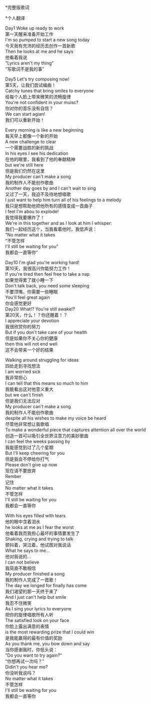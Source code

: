 \*完整版歌词  

\*个人翻译  

Day1 Woke up ready to work  
第一天醒来准备开始工作  
I'm so pumped to start a new song today  
今天我有充沛的经历去创作一首新歌  
Then he looks at me and he says  
他看着我说  
"Lyrics aren't my thing"  
“写歌词不是我的事”  

Day5 Let's try composing now!  
第5天，让我们尝试编曲！  
Catchy tunes that bring smiles to everyone  
给每个人脸上带来微笑的流畅旋律  
You're not confident in your muisc?  
你对你的音乐没有自信？  
We can start agian!  
我们可以重新开始！  

Every morning is like a new beginning  
每天早上都像一个新的开始  
A new challenge to clear  
一个需要战胜的新的挑战  
In his eyes I see his dedication  
在他的眼里，我看到了他的奉献精神  
but we're still here  
但是我们仍然在这里  
My producer can't make a song  
我的制作人不能创作歌曲  
Another day goes by and I can't wait to sing  
又过了一天，我迫不及待地想唱歌  
I just want to help him turn all of his feelings to a melody  
我只是想帮助他把他所有的感情变成一首曲子  
I feel I'm abou to explode!  
我觉得我要爆炸了！  
We're in this together and as I look at him I whisper:  
我们一起经历这个，当我看着他时，我低声说：  
"No matter what it takes  
“不管怎样  
I'll still be waiting for you"  
我都会一直等你”  

Day10 I'm glad you're working hard!  
第10天，我很高兴你能努力工作！  
If you're tired then feel free to take a nap  
如果觉得累了就小睡一下  
Don't talk back, you need some sleeping  
不要顶嘴，你需要一些睡眠  
You'll feel great again  
你会感觉更好  
Day20 What!? You're still awake!?  
第20天，什么！？你还醒着！？  
I appreciate your devotion  
我很欣赏你的努力  
But if you don't take care of your health  
但是如果你不关心你的健康  
then this will not end well  
这不会带来一个好的结果  

Walking around struggling for ideas  
四处走到寻找想法  
I am worried sick  
我非常担心  
I can tell that this means so much to him  
我能看出这对他意义重大  
but we can't finish  
但是我们无法应对  
My producer can't make a song   
我的制作人不能创作歌曲  
despite all his wishes to make my voice be heard  
尽管他非常想让我歌唱  
To make a wonderful piece that captures attention all over the world  
创造一首可以吸引全世界注意力的美妙歌曲  
I can feel the weeks passing by  
我能感觉到过了几个星期  
But I'll keep cheering for you  
但是我会不停给你打气  
Please don't give up now  
现在请不要放弃  
Rember  
记住  
No matter what it takes  
不管怎样  
I'll still be waiting for you  
我都会一直等你  

With his eyes filled with tears  
他的眼中含着泪水  
he looks at me as I fear the worst  
他看着我而我担心最坏的事情要发生了  
Shaking, crying and trying to talk   
颤抖着，哭泣着，他试图对我说话  
What he says to me...  
他对我说的...  
I can not believe  
我简直不敢相信  
My producer finished a song  
我的制作人完成了一首歌！  
The day we longed for finally has come  
我们渴望的那一天终于来了  
And I just can't help but smile  
我忍不住微笑  
As I sing your lyrics to everyone  
把你的旋律唱歌所有人听  
The satisfied look on your face  
你脸上露出满意的表情  
is the most rewarding prize that I could win  
是我能赢得的最有价值的奖励  
As you thank me, you bow down and say  
当你感谢我时，你低头说：  
"Do you want to try again?"  
“你想再试一次吗？”  
Didin't you hear me?  
你没听我说吗？  
No matter what it takes  
不管怎样  
I'll still be waiting for you  
我都会一直等你  